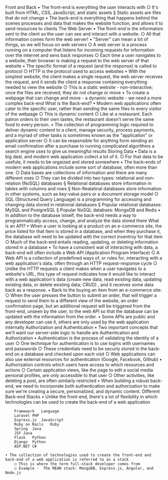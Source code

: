 Front and Back
	• The front-end is everything the user interacts with
		○ It's built from HTML, CSS, JavaScript, and static assets
			§ Static assets are files that do not change
	• The back-end is everything that happens behind the scenes processes and data that makes the website function, and allows it to send resources to clients
The Web Server
	• The front-end is the information sent to the client so the user can see and interact with a website. 
		○ All that information comes form the web server!
	• "Server" can mean a lot of things, so we will focus on web servers
		○ A web server is a process running on a computer that listens for incoming requests for information over the internet and sens back responses
		○ Each time a user navigates to a website, their browser is making a request to the web server of that website
	• The specific format of a request (and the response) is called to protocol
		○ HTTP is the protocol used to access websites
	• With the simplest website, the client makes a single request, the web server receives the request, and it sends the client a response containing everything needed to view the website
		○ This is a static website - non-interactive; once the files are received, they do not change or move
	• To create a webpage that can change and move - a dynamic website - we need a more complex back-end
What is the Back-end?
	• Modern web applications often cater to the specific user, rather than sending the same files to every visitor of the webpage
		○ This is dynamic content
		○ Like at a restaurant. Each patron orders to their own tastes, the restaurant doesn't serve the same food to every person.
	• The collection of programming logic required to deliver dynamic content to a client, manage security, process payments, and a myriad of other tasks is sometimes known as the "application" or application server
		○ It can be responsible for anything form sending an email confirmation after a purchase to running complicated algorithms a search engine uses to give us meaningful results
Storing Data
	• Data is a big deal, and modern web application collect a lot  of it.
		○ For that data to be usefule, it needs to be orgaized and stored somewhere
	• The back-ends of modern web applications include some sort of database, often more than one.
		○ Data bases are collections of information and there are many different ones
		○ They can be divided into two types: relational and non-relation (NoSQL) databases
			§ Relational databases store information in tables with columns and rows
			§ Non-Realatinal databases store information in other systems, such as key-value pairs or a document storage model
		○ SQL (Structured Query Language) is a programming for accessing and changing data stored in relational databases
			§ Popular relational databases: MySQL and PostgreSQL
			§ Popular NoSQL databses: MongoDB and Redis
	• In addition to the database istself, the back-end needs a way to programmatically access, change, and analyze the data stored there
What is an API?
	• When a user is looking at a product on an e-commerce site, the price listed for that item is stored in a database, and when they purchase it, the database will need to be updated with the correct inventroy for that item
		○ Much of the back-end entails reading, updating, or deleting information stored in a database
	• To have a consistent wat of interacting with data, a back-end will often include a Web API (Application Program Interface)
		○ A Web API is a collection of predefined ways of, or rules for, interacting with a web application's data, often through an HTTP request-response cycle
		○ Unlike the HTTP requests a client makes when a user navigates to a website's URL, this type of request indicates how it would like to interact with a web application's data (create new data, read existing data, updating existing data, or delete existing data; CRUD) , and it receives some data back as a response.
	• Back to the buying an item from an e-commerce site:
		○ When the user presses the button to submit an order, that will trigger a request to send them to a different view of the website, an order confirmation page, but an additional request will be triggered from the front-end, unseen by the user, to the web API so that the database can be updated with the information from the order.
	• Some APIs are public and any developer can use it, others are only used by the web application internally
Authorization and Authentication
	• Two important concepts that we'll want our server-side logic to handle are Authentication and Authorization
	• Authentication is the process of validating the identity of a user
		○ One technique for authentication is to use logins with usernames and passwords
		○ These credentials need to be securly stored in the back-end on a database and checked upon each visit
		○ Web applications can also use external resources for authentication (Google, Facebook, Github)
	• Authorization controls which users have access to which resources and actions
		○ Certain application views, like the page to edit a social media personal profiles, are only accessible to that user
		○ Other activities, like deleting a post, are often similarly restricted
	• When building a robust back-end, we need to incorporate both authentication and authorization to make sure we're creating a secure, personalized, and dynamic content.
Different Back-end Stacks
	• Unlike the front-end, there's a lot of flexibility in which technologies can be used to create the back-end of a web application
	
		Framework	Language
		Laravel	PHP
		Express.js	JavaScript
		Ruby on Rails	Ruby
		Spring	Java
		JSF	Java
		Flask	Python
		Django	Python
		ASP.NET	C#

	• The collection of technologies used to create the front-end and back-end of a web application is referred to as a stack
		○ This is where the term full-stack developer comes from
		○ Example -  The MEAN stack: MongoDB, Express.js, Angular, and Node.js
